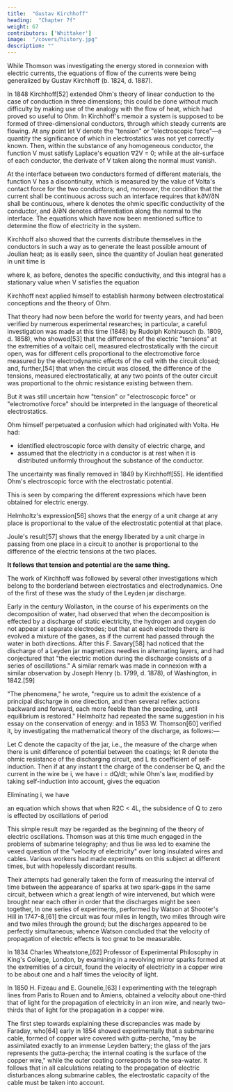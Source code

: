 ```yaml
---
title:  "Gustav Kirchhoff"
heading:  "Chapter 7f"
weight: 67
contributors: ['Whittaker']
image:  "/covers/history.jpg"
description: ""
---
```



While Thomson was investigating the energy stored in connexion with electric currents, the equations of flow of the currents were being generalized by Gustav Kirchhoff (b. 1824, d. 1887). 

In 1848 Kirchhoff[52] extended Ohm's theory of linear conduction to the case of conduction in three dimensions; this could be done without much difficulty by making use of the analogy with the flow of heat, which had proved so useful to Ohm. In Kirchhoff's memoir a system is supposed to be formed of three-dimensional conductors, through which steady currents are flowing. At any point let V denote the "tension" or "electroscopic force"—a quantity the significance of which in electrostatics was not yet correctly known. Then, within the substance of any homogeneous conductor, the function V must satisfy Laplace's equation ∇2V = 0; while at the air-surface of each conductor, the derivate of V taken along the normal must vanish. 

At the interface between two conductors formed of different materials, the function V has a discontinuity, which is measured by the value of Volta's contact force for the two conductors; and, moreover, the condition that the current shall be continuous across such an interface requires that k∂V/∂N shall be continuous, where k denotes the ohmic specific conductivity of the conductor, and ∂/∂N denotes differentiation along the normal to the interface. The equations which have now been mentioned suffice to determine the flow of electricity in the system.

Kirchhoff also showed that the currents distribute themselves in the conductors in such a way as to generate the least possible amount of Joulian heat; as is easily seen, since the quantity of Joulian heat generated in unit time is


where k, as before, denotes the specific conductivity, and this integral has a stationary value when V satisfies the equation


Kirchhoff next applied himself to establish harmony between electrostatical conceptions and the theory of Ohm.

That theory had now been before the world for twenty years, and had been verified by numerous experimental researches; in particular, a careful investigation was made at this time (1848) by Rudolph Kohlrausch (b. 1809, d. 1858), who showed[53] that the difference of the electric "tensions" at the extremities of a voltaic cell, measured electrostatically with the circuit open, was for different cells proportional to the electromotive force measured by the electrodynamic effects of the cell with the circuit closed; and, further,[54] that when the circuit was closed, the difference of the tensions, measured electrostatically, at any two points of the outer circuit was proportional to the ohmic resistance existing between them.

But it was still uncertain how "tension" or "electroscopic force" or "electromotive force" should be interpreted in the language of theoretical electrostatics. 

Ohm himself perpetuated a confusion which had originated with Volta. He had:
- identified electroscopic force with density of electric charge, and
- assumed that the electricity in a conductor is at rest when it is distributed uniformly throughout the substance of the conductor.

The uncertainty was finally removed in 1849 by Kirchhoff[55]. He identified Ohm's electroscopic force with the electrostatic potential. 

This is seen by comparing the different expressions which have been obtained for electric energy. 

Helmholtz's expression[56] shows that the energy of a unit charge at any place is proportional to the value of the electrostatic potential at that place. 

Joule's result[57] shows that the energy liberated by a unit charge in passing from one place in a circuit to another is proportional to the difference of the electric tensions at the two places. 

**It follows that tension and potential are the same thing.**

The work of Kirchhoff was followed by several other investigations which belong to the borderland between electrostatics and electrodynamics. One of the first of these was the study of the Leyden jar discharge.

Early in the century Wollaston, in the course of his experiments on the decomposition of water, had observed that when the decomposition is effected by a discharge of static electricity, the hydrogen and oxygen do not appear at separate electrodes; but that at each electrode there is evolved a mixture of the ​gases, as if the current had passed through the water in both directions. After this F. Savary[58] had noticed that the discharge of a Leyden jar magnetizes needles in alternating layers, and had conjectured that "the electric motion during the discharge consists of a series of oscillations." A similar remark was made in connexion with a similar observation by Joseph Henry (b. 1799, d. 1878), of Washington, in 1842.[59]

"The phenomena," he wrote, "require us to admit the existence of a principal discharge in one direction, and then several reflex actions backward and forward, each more feeble than the preceding, until equilibrium is restored." Helmholtz had repeated the same suggestion in his essay on the conservation of energy: and in 1853 W. Thomson[60] verified it, by investigating the mathematical theory of the discharge, as follows:—

Let C denote the capacity of the jar, i.e., the measure of the charge when there is unit difference of potential between the coatings; let R denote the ohmic resistance of the discharging circuit, and L its coefficient of self-induction. Then if at any instant t the charge of the condenser be Q, and the current in the wire be i, we have i = dQ/dt; while Ohm's law, modified by taking self-induction into account, gives the equation


Eliminating i, we have

an equation which shows that when R2C < 4L, the subsidence of Q to zero is effected by oscillations of period


This simple result may be regarded as the beginning of the theory of electric oscillations.
Thomson was at this time much engaged in the problems of submarine telegraphy; and thus lie was led to examine the vexed question of the "velocity of electricity" over long insulated wires and cables. Various workers had made experiments on this subject at different times, but with hopelessly discordant results. 

Their attempts had generally taken the form of measuring the interval of time between the appearance of sparks at two spark-gaps in the same circuit, between which a great length of wire intervened, but which were brought near each other in order that the discharges might be seen together, In one series of experiments, performed by Watson at Shooter's Hill in 1747-8,[61] the circuit was four miles in length, two miles through wire and two miles through the ground; but the discharges appeared to be perfectly simultaneous; whence Watson concluded that the velocity of propagation of electric effects is too great to be measurable.

In 1834 Charles Wheatstone,[62] Professor of Experimental Philosophy in King's College, London, by examining in a revolving mirror sparks formed at the extremities of a circuit, found the velocity of electricity in a copper wire to be about one and a half times the velocity of light. 

In 1850 H. Fizeau and E. Gounelle,[63] I experimenting with the telegraph lines from Paris to Rouen and to Amiens, obtained a velocity about one-third that of light for the propagation of electricity in an iron wire, and nearly two-thirds that of light for the propagation in a copper wire.

The first step towards explaining these discrepancies was made by Faraday, who[64] early in 1854 showed experimentally that a submarine cable, formed of copper wire covered with gutta-percha, "may be assimilated exactly to an immense Leyden battery; the glass of the jars represents the gutta-percha; the internal coating is the surface of the copper wire," while the outer coating corresponds to the sea-water. It follows that in all calculations relating to the propagation of electric disturbances along submarine cables, the electrostatic capacity of the cable must be taken into account.
